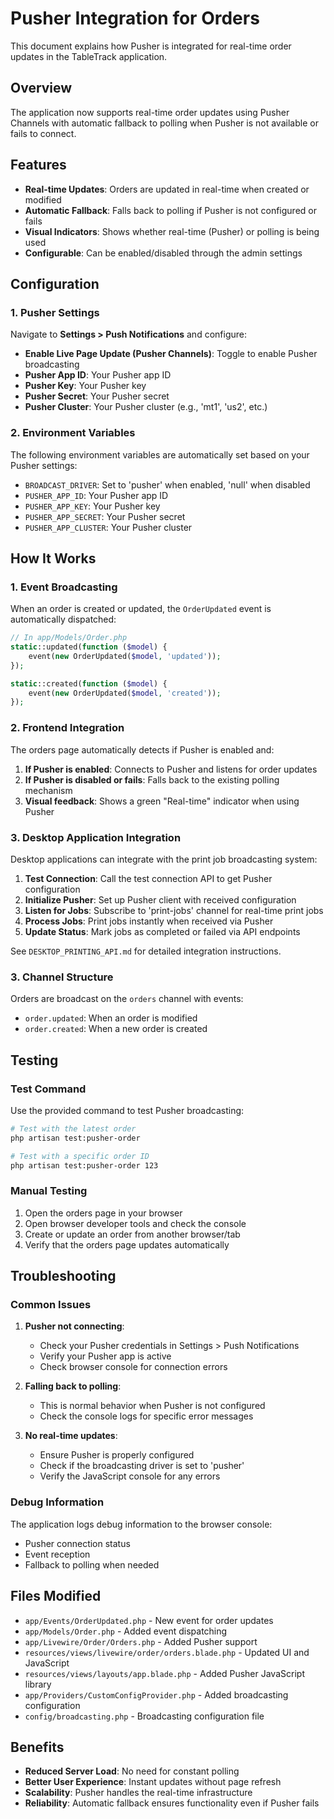 # Pusher Integration for Orders

This document explains how Pusher is integrated for real-time order updates in the TableTrack application.

## Overview

The application now supports real-time order updates using Pusher Channels with automatic fallback to polling when Pusher is not available or fails to connect.

## Features

-   **Real-time Updates**: Orders are updated in real-time when created or modified
-   **Automatic Fallback**: Falls back to polling if Pusher is not configured or fails
-   **Visual Indicators**: Shows whether real-time (Pusher) or polling is being used
-   **Configurable**: Can be enabled/disabled through the admin settings

## Configuration

### 1. Pusher Settings

Navigate to **Settings > Push Notifications** and configure:

-   **Enable Live Page Update (Pusher Channels)**: Toggle to enable Pusher broadcasting
-   **Pusher App ID**: Your Pusher app ID
-   **Pusher Key**: Your Pusher key
-   **Pusher Secret**: Your Pusher secret
-   **Pusher Cluster**: Your Pusher cluster (e.g., 'mt1', 'us2', etc.)

### 2. Environment Variables

The following environment variables are automatically set based on your Pusher settings:

-   `BROADCAST_DRIVER`: Set to 'pusher' when enabled, 'null' when disabled
-   `PUSHER_APP_ID`: Your Pusher app ID
-   `PUSHER_APP_KEY`: Your Pusher key
-   `PUSHER_APP_SECRET`: Your Pusher secret
-   `PUSHER_APP_CLUSTER`: Your Pusher cluster

## How It Works

### 1. Event Broadcasting

When an order is created or updated, the `OrderUpdated` event is automatically dispatched:

```php
// In app/Models/Order.php
static::updated(function ($model) {
    event(new OrderUpdated($model, 'updated'));
});

static::created(function ($model) {
    event(new OrderUpdated($model, 'created'));
});
```

### 2. Frontend Integration

The orders page automatically detects if Pusher is enabled and:

1. **If Pusher is enabled**: Connects to Pusher and listens for order updates
2. **If Pusher is disabled or fails**: Falls back to the existing polling mechanism
3. **Visual feedback**: Shows a green "Real-time" indicator when using Pusher

### 3. Desktop Application Integration

Desktop applications can integrate with the print job broadcasting system:

1. **Test Connection**: Call the test connection API to get Pusher configuration
2. **Initialize Pusher**: Set up Pusher client with received configuration
3. **Listen for Jobs**: Subscribe to 'print-jobs' channel for real-time print jobs
4. **Process Jobs**: Print jobs instantly when received via Pusher
5. **Update Status**: Mark jobs as completed or failed via API endpoints

See `DESKTOP_PRINTING_API.md` for detailed integration instructions.

### 3. Channel Structure

Orders are broadcast on the `orders` channel with events:

-   `order.updated`: When an order is modified
-   `order.created`: When a new order is created

## Testing

### Test Command

Use the provided command to test Pusher broadcasting:

```bash
# Test with the latest order
php artisan test:pusher-order

# Test with a specific order ID
php artisan test:pusher-order 123
```

### Manual Testing

1. Open the orders page in your browser
2. Open browser developer tools and check the console
3. Create or update an order from another browser/tab
4. Verify that the orders page updates automatically

## Troubleshooting

### Common Issues

1. **Pusher not connecting**:

    - Check your Pusher credentials in Settings > Push Notifications
    - Verify your Pusher app is active
    - Check browser console for connection errors

2. **Falling back to polling**:

    - This is normal behavior when Pusher is not configured
    - Check the console logs for specific error messages

3. **No real-time updates**:
    - Ensure Pusher is properly configured
    - Check if the broadcasting driver is set to 'pusher'
    - Verify the JavaScript console for any errors

### Debug Information

The application logs debug information to the browser console:

-   Pusher connection status
-   Event reception
-   Fallback to polling when needed

## Files Modified

-   `app/Events/OrderUpdated.php` - New event for order updates
-   `app/Models/Order.php` - Added event dispatching
-   `app/Livewire/Order/Orders.php` - Added Pusher support
-   `resources/views/livewire/order/orders.blade.php` - Updated UI and JavaScript
-   `resources/views/layouts/app.blade.php` - Added Pusher JavaScript library
-   `app/Providers/CustomConfigProvider.php` - Added broadcasting configuration
-   `config/broadcasting.php` - Broadcasting configuration file

## Benefits

-   **Reduced Server Load**: No need for constant polling
-   **Better User Experience**: Instant updates without page refresh
-   **Scalability**: Pusher handles the real-time infrastructure
-   **Reliability**: Automatic fallback ensures functionality even if Pusher fails
